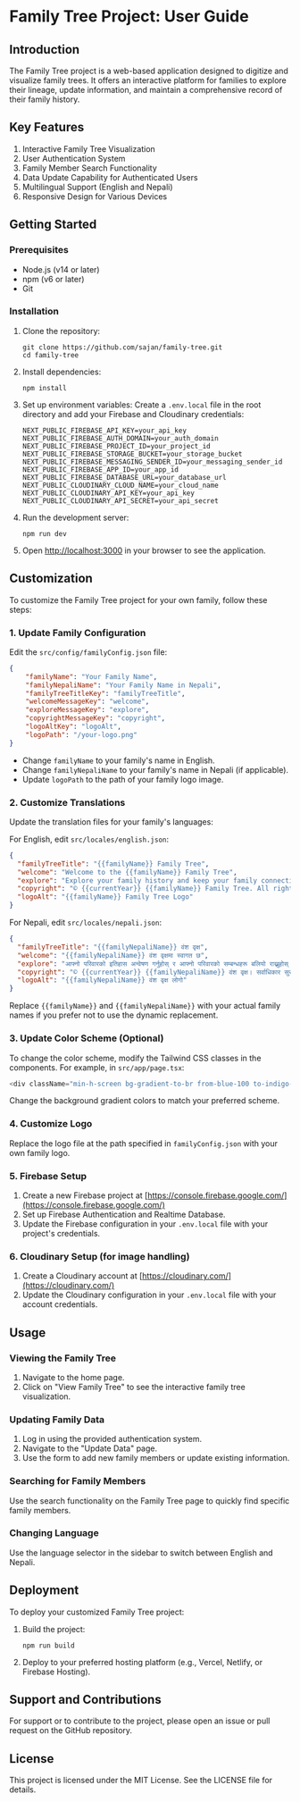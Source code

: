 
# Family Tree Project: User Guide

## Introduction

The Family Tree project is a web-based application designed to digitize and visualize family trees. It offers an interactive platform for families to explore their lineage, update information, and maintain a comprehensive record of their family history.

## Key Features

1. Interactive Family Tree Visualization
2. User Authentication System
3. Family Member Search Functionality
4. Data Update Capability for Authenticated Users
5. Multilingual Support (English and Nepali)
6. Responsive Design for Various Devices

## Getting Started

### Prerequisites

- Node.js (v14 or later)
- npm (v6 or later)
- Git

### Installation

1. Clone the repository:
   ```
   git clone https://github.com/sajan/family-tree.git
   cd family-tree
   ```

2. Install dependencies:
   ```
   npm install
   ```

3. Set up environment variables:
   Create a `.env.local` file in the root directory and add your Firebase and Cloudinary credentials:
   ```
   NEXT_PUBLIC_FIREBASE_API_KEY=your_api_key
   NEXT_PUBLIC_FIREBASE_AUTH_DOMAIN=your_auth_domain
   NEXT_PUBLIC_FIREBASE_PROJECT_ID=your_project_id
   NEXT_PUBLIC_FIREBASE_STORAGE_BUCKET=your_storage_bucket
   NEXT_PUBLIC_FIREBASE_MESSAGING_SENDER_ID=your_messaging_sender_id
   NEXT_PUBLIC_FIREBASE_APP_ID=your_app_id
   NEXT_PUBLIC_FIREBASE_DATABASE_URL=your_database_url
   NEXT_PUBLIC_CLOUDINARY_CLOUD_NAME=your_cloud_name
   NEXT_PUBLIC_CLOUDINARY_API_KEY=your_api_key
   NEXT_PUBLIC_CLOUDINARY_API_SECRET=your_api_secret
   ```

4. Run the development server:
   ```
   npm run dev
   ```

5. Open [http://localhost:3000](http://localhost:3000) in your browser to see the application.

## Customization

To customize the Family Tree project for your own family, follow these steps:

### 1. Update Family Configuration

Edit the `src/config/familyConfig.json` file:

```json
{
    "familyName": "Your Family Name",
    "familyNepaliName": "Your Family Name in Nepali",
    "familyTreeTitleKey": "familyTreeTitle",
    "welcomeMessageKey": "welcome",
    "exploreMessageKey": "explore",
    "copyrightMessageKey": "copyright",
    "logoAltKey": "logoAlt",
    "logoPath": "/your-logo.png"
}
```

- Change `familyName` to your family's name in English.
- Change `familyNepaliName` to your family's name in Nepali (if applicable).
- Update `logoPath` to the path of your family logo image.

### 2. Customize Translations

Update the translation files for your family's languages:

For English, edit `src/locales/english.json`:

```json
{
  "familyTreeTitle": "{{familyName}} Family Tree",
  "welcome": "Welcome to the {{familyName}} Family Tree",
  "explore": "Explore your family history and keep your family connections strong.",
  "copyright": "© {{currentYear}} {{familyName}} Family Tree. All rights reserved.",
  "logoAlt": "{{familyName}} Family Tree Logo"
}
```

For Nepali, edit `src/locales/nepali.json`:

```json
{
  "familyTreeTitle": "{{familyNepaliName}} वंश वृक्ष",
  "welcome": "{{familyNepaliName}} वंश वृक्षमा स्वागत छ",
  "explore": "आफ्नो परिवारको इतिहास अन्वेषण गर्नुहोस् र आफ्नो परिवारको सम्बन्धहरू बलियो राख्नुहोस्।",
  "copyright": "© {{currentYear}} {{familyNepaliName}} वंश वृक्ष। सर्वाधिकार सुरक्षित।",
  "logoAlt": "{{familyNepaliName}} वंश वृक्ष लोगो"
}
```

Replace `{{familyName}}` and `{{familyNepaliName}}` with your actual family names if you prefer not to use the dynamic replacement.

### 3. Update Color Scheme (Optional)

To change the color scheme, modify the Tailwind CSS classes in the components. For example, in `src/app/page.tsx`:

```typescript
<div className="min-h-screen bg-gradient-to-br from-blue-100 to-indigo-200 flex flex-col items-center justify-center p-4">
```

Change the background gradient colors to match your preferred scheme.

### 4. Customize Logo

Replace the logo file at the path specified in `familyConfig.json` with your own family logo.

### 5. Firebase Setup

1. Create a new Firebase project at [https://console.firebase.google.com/](https://console.firebase.google.com/)
2. Set up Firebase Authentication and Realtime Database.
3. Update the Firebase configuration in your `.env.local` file with your project's credentials.

### 6. Cloudinary Setup (for image handling)

1. Create a Cloudinary account at [https://cloudinary.com/](https://cloudinary.com/)
2. Update the Cloudinary configuration in your `.env.local` file with your account credentials.

## Usage

### Viewing the Family Tree

1. Navigate to the home page.
2. Click on "View Family Tree" to see the interactive family tree visualization.

### Updating Family Data

1. Log in using the provided authentication system.
2. Navigate to the "Update Data" page.
3. Use the form to add new family members or update existing information.

### Searching for Family Members

Use the search functionality on the Family Tree page to quickly find specific family members.

### Changing Language

Use the language selector in the sidebar to switch between English and Nepali.

## Deployment

To deploy your customized Family Tree project:

1. Build the project:
   ```
   npm run build
   ```

2. Deploy to your preferred hosting platform (e.g., Vercel, Netlify, or Firebase Hosting).

## Support and Contributions

For support or to contribute to the project, please open an issue or pull request on the GitHub repository.

## License

This project is licensed under the MIT License. See the LICENSE file for details.
